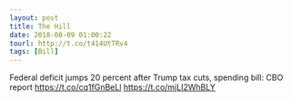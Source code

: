 ```yaml
---
layout: post
title: The Hill
date: 2018-08-09 01:00:22
tourl: http://t.co/t414UtTRv4
tags: [Bill]
---
```

Federal deficit jumps 20 percent after Trump tax cuts, spending bill: CBO report https://t.co/cq1fGnBeLl https://t.co/mjLI2WhBLY